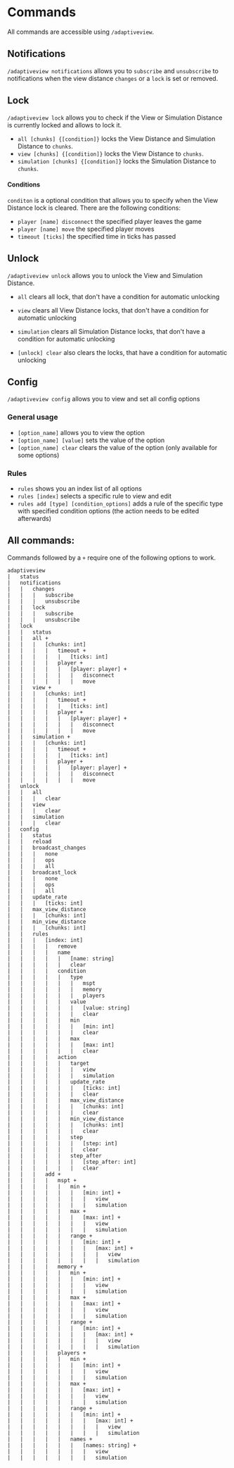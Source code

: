 # Commands

All commands are accessible using `/adaptiveview`.

## Notifications

`/adaptiveview notifications` allows you to `subscribe` and `unsubscribe` to notifications when the view distance `changes` or a `lock` is set or removed.

## Lock

`/adaptiveview lock` allows you to check if the View or Simulation Distance is currently locked and allows to lock it.

- `all [chunks] {[condition]}` locks the View Distance and Simulation Distance to `chunks`.
- `view [chunks] {[condition]}` locks the View Distance to `chunks`.
- `simulation [chunks] {[condition]}` locks the Simulation Distance to `chunks`.

#### Conditions
`conditon` is a optional condition that allows you to specify when the View Distance lock is cleared. There are the following conditions:

  - `player [name] disconnect` the specified player leaves the game
  - `player [name] move` the specified player moves
  - `timeout [ticks]` the specified time in ticks has passed

## Unlock

`/adaptiveview unlock` allows you to unlock the View and Simulation Distance.

- `all` clears all lock, that don't have a condition for automatic unlocking
- `view` clears all View Distance locks, that don't have a condition for automatic unlocking
- `simulation` clears all Simulation Distance locks, that don't have a condition for automatic unlocking

- `[unlock] clear` also clears the locks, that have a condition for automatic unlocking

## Config

`/adaptiveview config` allows you to view and set all config options

### General usage

- `[option_name]` allows you to view the option
- `[option_name] [value]` sets the value of the option
- `[option_name] clear` clears the value of the option (only available for some options)

### Rules
- `rules` shows you an index list of all options
- `rules [index]` selects a specific rule to view and edit
- `rules add [type] [condition_options]` adds a rule of the specific type with specified condition options (the action needs to be edited afterwards)

## All commands:

Commands followed by a `+` require one of the following options to work.

```
adaptiveview
|   status
|   notifications
|   |   changes
|   |   |   subscribe
|   |   |   unsubscribe
|   |   lock
|   |   |   subscribe
|   |   |   unsubscribe
|   lock
|   |   status
|   |   all +
|   |   |   [chunks: int]
|   |   |   |   timeout +
|   |   |   |   |   [ticks: int]
|   |   |   |   player +
|   |   |   |   |   [player: player] +
|   |   |   |   |   |   disconnect
|   |   |   |   |   |   move
|   |   view +
|   |   |   [chunks: int]
|   |   |   |   timeout +
|   |   |   |   |   [ticks: int]
|   |   |   |   player +
|   |   |   |   |   [player: player] +
|   |   |   |   |   |   disconnect
|   |   |   |   |   |   move
|   |   simulation +
|   |   |   [chunks: int]
|   |   |   |   timeout +
|   |   |   |   |   [ticks: int]
|   |   |   |   player +
|   |   |   |   |   [player: player] +
|   |   |   |   |   |   disconnect
|   |   |   |   |   |   move
|   unlock
|   |   all
|   |   |   clear
|   |   view
|   |   |   clear
|   |   simulation
|   |   |   clear
|   config
|   |   status
|   |   reload
|   |   broadcast_changes
|   |   |   none
|   |   |   ops
|   |   |   all
|   |   broadcast_lock
|   |   |   none
|   |   |   ops
|   |   |   all
|   |   update_rate
|   |   |   [ticks: int]
|   |   max_view_distance
|   |   |   [chunks: int]
|   |   min_view_distance
|   |   |   [chunks: int]
|   |   rules
|   |   |   [index: int]
|   |   |   |   remove
|   |   |   |   name
|   |   |   |   |   [name: string]
|   |   |   |   |   clear
|   |   |   |   condition
|   |   |   |   |   type
|   |   |   |   |   |   mspt
|   |   |   |   |   |   memory
|   |   |   |   |   |   players
|   |   |   |   |   value
|   |   |   |   |   |   [value: string]
|   |   |   |   |   |   clear
|   |   |   |   |   min
|   |   |   |   |   |   [min: int]
|   |   |   |   |   |   clear
|   |   |   |   |   max
|   |   |   |   |   |   [max: int]
|   |   |   |   |   |   clear
|   |   |   |   action
|   |   |   |   |   target
|   |   |   |   |   |   view
|   |   |   |   |   |   simulation
|   |   |   |   |   update_rate
|   |   |   |   |   |   [ticks: int]
|   |   |   |   |   |   clear
|   |   |   |   |   max_view_distance
|   |   |   |   |   |   [chunks: int]
|   |   |   |   |   |   clear
|   |   |   |   |   min_view_distance
|   |   |   |   |   |   [chunks: int]
|   |   |   |   |   |   clear
|   |   |   |   |   step
|   |   |   |   |   |   [step: int]
|   |   |   |   |   |   clear
|   |   |   |   |   step_after
|   |   |   |   |   |   [step_after: int]
|   |   |   |   |   |   clear
|   |   |   add +
|   |   |   |   mspt +
|   |   |   |   |   min +
|   |   |   |   |   |   [min: int] +
|   |   |   |   |   |   |   view
|   |   |   |   |   |   |   simulation
|   |   |   |   |   max + 
|   |   |   |   |   |   [max: int] +
|   |   |   |   |   |   |   view
|   |   |   |   |   |   |   simulation
|   |   |   |   |   range +
|   |   |   |   |   |   [min: int] +
|   |   |   |   |   |   |   [max: int] +
|   |   |   |   |   |   |   |   view
|   |   |   |   |   |   |   |   simulation
|   |   |   |   memory +
|   |   |   |   |   min +
|   |   |   |   |   |   [min: int] +
|   |   |   |   |   |   |   view
|   |   |   |   |   |   |   simulation
|   |   |   |   |   max + 
|   |   |   |   |   |   [max: int] +
|   |   |   |   |   |   |   view
|   |   |   |   |   |   |   simulation
|   |   |   |   |   range +
|   |   |   |   |   |   [min: int] +
|   |   |   |   |   |   |   [max: int] +
|   |   |   |   |   |   |   |   view
|   |   |   |   |   |   |   |   simulation
|   |   |   |   players +
|   |   |   |   |   min +
|   |   |   |   |   |   [min: int] +
|   |   |   |   |   |   |   view
|   |   |   |   |   |   |   simulation
|   |   |   |   |   max + 
|   |   |   |   |   |   [max: int] +
|   |   |   |   |   |   |   view
|   |   |   |   |   |   |   simulation
|   |   |   |   |   range +
|   |   |   |   |   |   [min: int] +
|   |   |   |   |   |   |   [max: int] +
|   |   |   |   |   |   |   |   view
|   |   |   |   |   |   |   |   simulation
|   |   |   |   |   names +
|   |   |   |   |   |   [names: string] +
|   |   |   |   |   |   |   view
|   |   |   |   |   |   |   simulation
```
